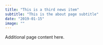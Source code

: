```yaml
---
title: "This is a third news item"
subtitle: "This is the about page subtitle"
date: "2019-01-15"
image: ""
---
```


Additional page content here.
